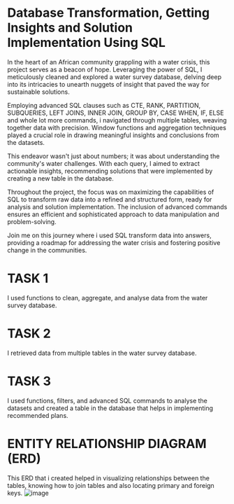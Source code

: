 # Database Transformation, Getting Insights and Solution Implementation Using SQL
In the heart of an African community grappling with a water crisis, this project serves as a beacon of hope. Leveraging the power of SQL, I meticulously cleaned and explored a water survey database, delving deep into its intricacies to unearth nuggets of insight that paved the way for sustainable solutions.

Employing advanced SQL clauses such as CTE, RANK, PARTITION, SUBQUERIES, LEFT JOINS, INNER JOIN, GROUP BY, CASE WHEN, IF, ELSE and whole lot more commands, i navigated through multiple tables, weaving together data with precision. Window functions and aggregation techniques played a crucial role in drawing meaningful insights and conclusions from the datasets.

This endeavor wasn't just about numbers; it was about understanding the community's water challenges. With each query, I aimed to extract actionable insights, recommending solutions that were implemented by creating a new table in the database.

Throughout the project, the focus was on maximizing the capabilities of SQL to transform raw data into a refined and structured form, ready for analysis and solution implementation. The inclusion of advanced commands ensures an efficient and sophisticated approach to data manipulation and problem-solving.

Join me on this journey where i used SQL transform data into answers, providing a roadmap for addressing the water crisis and fostering positive change in the communities.

# TASK 1
I used functions to clean, aggregate, and analyse data from the water survey database.
# TASK 2
I retrieved data from multiple tables in the water survey database. 
# TASK 3
I used functions, filters, and advanced SQL commands to analyse the datasets and created a table in the database that helps in implementing recommended plans.

# ENTITY RELATIONSHIP DIAGRAM (ERD)
This ERD that i created helped in visualizing relationships between the tables, knowing how to join tables and also locating primary and foreign keys.
![image](https://github.com/Temitope-odeyemi/From-Raw-to-Refined-Database-Transformation-Getting-Insights-and-Solution-Implementation-using-SQL/assets/113670117/abf0a355-161f-4be6-92bd-cbc5ad6ac01d) 
